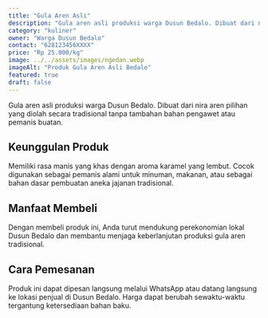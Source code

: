 ```yaml
---
title: "Gula Aren Asli"
description: "Gula aren asli produksi warga Dusun Bedalo. Dibuat dari nira aren pilihan yang diolah secara tradisional tanpa tambahan bahan pengawet atau pemanis buatan."
category: "kuliner"
owner: "Warga Dusun Bedalo"
contact: "628123456XXXX"
price: "Rp 25.000/kg"
image: ../../assets/images/ngedan.webp
imageAlt: "Produk Gula Aren Asli Bedalo"
featured: true
draft: false
---
```


Gula aren asli produksi warga Dusun Bedalo. Dibuat dari nira aren pilihan yang diolah secara tradisional tanpa tambahan bahan pengawet atau pemanis buatan.

## Keunggulan Produk

Memiliki rasa manis yang khas dengan aroma karamel yang lembut. Cocok digunakan sebagai pemanis alami untuk minuman, makanan, atau sebagai bahan dasar pembuatan aneka jajanan tradisional.

## Manfaat Membeli

Dengan membeli produk ini, Anda turut mendukung perekonomian lokal Dusun Bedalo dan membantu menjaga keberlanjutan produksi gula aren tradisional.

## Cara Pemesanan

Produk ini dapat dipesan langsung melalui WhatsApp atau datang langsung ke lokasi penjual di Dusun Bedalo. Harga dapat berubah sewaktu-waktu tergantung ketersediaan bahan baku.
